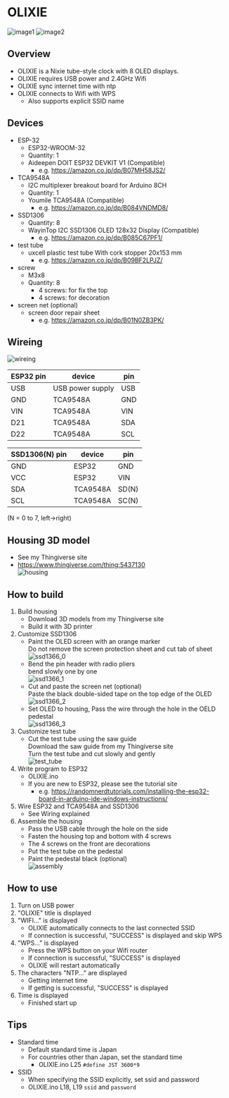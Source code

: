# OLIXIE

![image1](image/OLIXIE_image0.png) ![image2](image/OLIXIE_image1.png)

## Overview
* OLIXIE is a Nixie tube-style clock with 8 OLED displays.
* OLIXIE requires USB power and 2.4GHz Wifi
* OLIXIE sync internet time with ntp
* OLIXIE connects to Wifi with WPS
   * Also supports explicit SSID name
   
## Devices
* ESP-32
  * ESP32-WROOM-32 
  * Quantity: 1
  * Aideepen DOIT ESP32 DEVKIT V1 (Compatible)
    * e.g. https://amazon.co.jp/dp/B07MH58JS2/
* TCA9548A
  * I2C multiplexer breakout board for Arduino 8CH
  * Quantity: 1
  * Youmile TCA9548A (Compatible)
    * e.g. https://amazon.co.jp/dp/B084VNDMD8/
* SSD1306
  * Quantity: 8
  * WayinTop I2C SSD1306 OLED 128x32 Display (Compatible)
    * e.g. https://amazon.co.jp/dp/B085C67PF1/
* test tube
  * uxcell plastic test tube With cork stopper 20x153 mm
    * e.g. https://amazon.co.jp/dp/B09BF2LPJZ/
* screw
  * M3x8
  * Quantity: 8
    * 4 screws: for fix the top
    * 4 screws: for decoration
* screen net (optional)
  * screen door repair sheet
    * e.g. https://amazon.co.jp/dp/B01N0ZB3PK/
## Wireing
![wireing](image/wireing.png)

| ESP32 pin	| device | pin |
| ---- | ---- | ---- | 
| USB | USB power supply | USB |
| GND | TCA9548A | GND |
| VIN | TCA9548A | VIN |
| D21 | TCA9548A | SDA |
| D22 | TCA9548A | SCL |
  
| SSD1306(N) pin	| device | pin |
| ---- | ---- | ---- |
| GND | ESP32 | GND |
| VCC | ESP32 | VIN |
| SDA | TCA9548A | SD(N) |
| SCL | TCA9548A | SC(N) |

(N = 0 to 7, left->right)

## Housing 3D model
* See my Thingiverse site
* https://www.thingiverse.com/thing:5437130  
![housing](image/housing.png)

## How to build
1. Build housing
    * Download 3D models from my Thingiverse site
    * Build it with 3D printer
2. Customize SSD1306
    * Paint the OLED screen with an orange marker  
Do not remove the screen protection sheet and cut tab of sheet  
![ssd1366_0](image/ssd1366_0.png)
    * Bend the pin header with radio pliers  
bend slowly one by one  
![ssd1366_1](image/ssd1366_1.png)
    * Cut and paste the screen net (optional)  
Paste the black double-sided tape on the top edge of the OLED  
![ssd1366_2](image/ssd1366_2.png)
    * Set OLED to housing, Pass the wire through the hole in the OELD pedestal  
![ssd1366_3](image/ssd1366_3.png)
3. Customize test tube
    * Cut the test tube using the saw guide  
Download the saw guide from my Thingiverse site  
Turn the test tube and cut slowly and gently  
![test_tube](image/test_tube.png)
4. Write program to ESP32
    * OLIXIE.ino
    * If you are new to ESP32, please see the tutorial site
        * e.g. https://randomnerdtutorials.com/installing-the-esp32-board-in-arduino-ide-windows-instructions/
5. Wire ESP32 and TCA9548A and SSD1306
    * See Wiring explained
7. Assemble the housing
    * Pass the USB cable through the hole on the side
    * Fasten the housing top and bottom with 4 screws
    * The 4 screws on the front are decorations
    * Put the test tube on the pedestal
    * Paint the pedestal black (optional)  
![assembly](image/assembly.png)

## How to use
1. Turn on USB power
2. "OLIXIE" title is displayed
3. "WIFI..." is displayed
    * OLIXIE automatically connects to the last connected SSID
    * If connection is successful, "SUCCESS" is displayed and skip WPS
4. "WPS..." is displayed
    * Press the WPS button on your Wifi router
    * If connection is successful, "SUCCESS" is displayed
    * OLIXIE will restart automatically
5. The characters "NTP..." are displayed
    * Getting internet time
    * If getting is successful, "SUCCESS" is displayed
6. Time is displayed
    * Finished start up

## Tips
* Standard time
  * Default standard time is Japan
  * For countries other than Japan, set the standard time
    * OLIXIE.ino L25 `#define JST 3600*9`
* SSID 
  * When specifying the SSID explicitly, set ssid and password
  * OLIXIE.ino L18, L19 `ssid` and `password`
